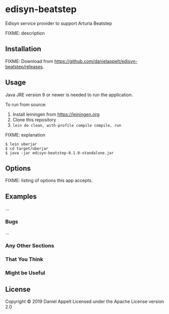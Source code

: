 # edisyn-beatstep

Edisyn service provider to support Arturia Beatstep

FIXME: description

## Installation

FIXME: Download from https://github.com/danielappelt/edisyn-beatstep/releases.

## Usage

Java JRE version 9 or newer is needed to run the application.

To run from source:

1. Install leiningen from https://leiningen.org
2. Clone this repository
3. `lein do clean, with-profile compile compile, run`

FIXME: explanation

    $ lein uberjar
    $ cd target/uberjar
    $ java -jar edisyn-beatstep-0.1.0-standalone.jar

## Options

FIXME: listing of options this app accepts.

## Examples

...

### Bugs

...

### Any Other Sections
### That You Think
### Might be Useful

## License

Copyright © 2019 Daniel Appelt
Licensed under the Apache License version 2.0